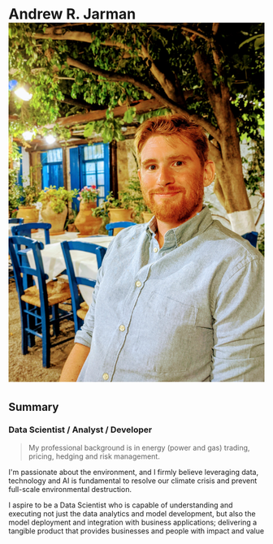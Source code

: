 # Andrew R. Jarman ![alt text](portrait.jpg "Portrait image")
## Summary
### Data Scientist / Analyst / Developer
>My professional background is in energy (power and gas) trading, pricing, hedging and risk management.

I'm passionate about the environment, and I firmly believe leveraging data, technology and AI is fundamental to resolve our climate crisis and prevent full-scale environmental destruction.

I aspire to be a Data Scientist who is capable of understanding and executing not just the data analytics and model development, but also the model deployment and integration with business applications; delivering a tangible product that provides businesses and people with impact and value
